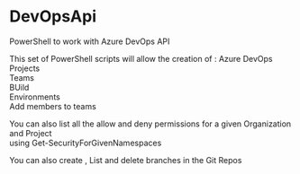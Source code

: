 # DevOpsApi
PowerShell to work with Azure DevOps API

This set of PowerShell scripts will allow the creation of : Azure DevOps Projects </br>
                                                            Teams </br>
                                                            BUild </br>
                                                            Environments </br>
                                                            Add members to teams </br>
                                                            
You can also list all the allow and deny permissions for a given Organization and Project </br> 
using Get-SecurityForGivenNamespaces

You can also create , List and delete branches in the Git Repos
